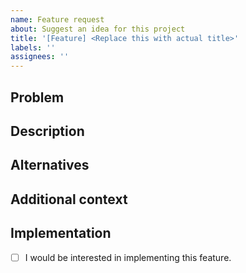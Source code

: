 ```yaml
---
name: Feature request
about: Suggest an idea for this project
title: '[Feature] <Replace this with actual title>'
labels: ''
assignees: ''
---
```


## Problem

<!-- Describe a problem solved by this feature; or delete the section entirely. -->

## Description

<!-- Describe the feature and how it solves the problem. -->

## Alternatives

<!-- Describe any alternative solutions or features you have considered. How is this feature better? -->

## Additional context

<!-- Add any other context about the feature here; or delete the section entirely. -->

## Implementation

<!-- Replace the [ ] with [x] to check the box. -->

- [ ] I would be interested in implementing this feature.
